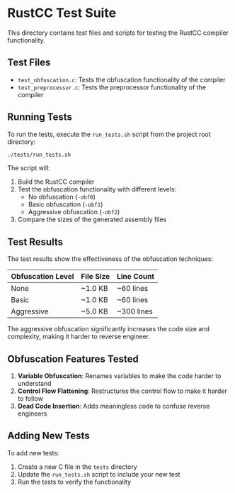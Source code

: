 # RustCC Test Suite

This directory contains test files and scripts for testing the RustCC compiler functionality.

## Test Files

- `test_obfuscation.c`: Tests the obfuscation functionality of the compiler
- `test_preprocessor.c`: Tests the preprocessor functionality of the compiler

## Running Tests

To run the tests, execute the `run_tests.sh` script from the project root directory:

```bash
./tests/run_tests.sh
```

The script will:

1. Build the RustCC compiler
2. Test the obfuscation functionality with different levels:
   - No obfuscation (`-obf0`)
   - Basic obfuscation (`-obf1`)
   - Aggressive obfuscation (`-obf2`)
3. Compare the sizes of the generated assembly files

## Test Results

The test results show the effectiveness of the obfuscation techniques:

| Obfuscation Level | File Size | Line Count |
|-------------------|-----------|------------|
| None              | ~1.0 KB   | ~60 lines  |
| Basic             | ~1.0 KB   | ~60 lines  |
| Aggressive        | ~5.0 KB   | ~300 lines |

The aggressive obfuscation significantly increases the code size and complexity, making it harder to reverse engineer.

## Obfuscation Features Tested

1. **Variable Obfuscation**: Renames variables to make the code harder to understand
2. **Control Flow Flattening**: Restructures the control flow to make it harder to follow
3. **Dead Code Insertion**: Adds meaningless code to confuse reverse engineers

## Adding New Tests

To add new tests:

1. Create a new C file in the `tests` directory
2. Update the `run_tests.sh` script to include your new test
3. Run the tests to verify the functionality 